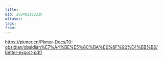 ```yaml
---
title: 
uid: 202402182210
aliases: 
tags: 
from:
---
```


https://pkmer.cn/Pkmer-Docs/10-obsidian/obsidian%E7%A4%BE%E5%8C%BA%E6%8F%92%E4%BB%B6/better-export-pdf/